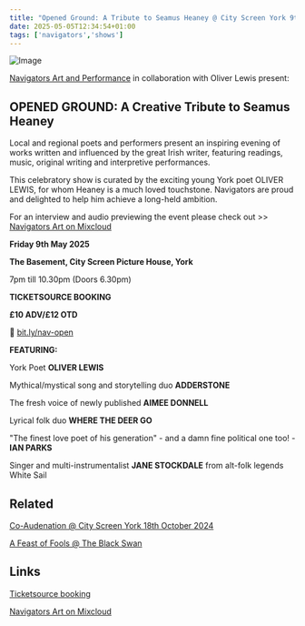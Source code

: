 ```yaml
---
title: "Opened Ground: A Tribute to Seamus Heaney @ City Screen York 9th May 2025"
date: 2025-05-05T12:34:54+01:00
tags: ['navigators','shows']
---
```


![Image](/2025-05-05-navigators-opened-ground/nav-opened-ground-promo.png)

[Navigators Art and Performance](https://www.instagram.com/navigatorsart) in collaboration with Oliver Lewis present:


## **OPENED GROUND: A Creative Tribute to Seamus Heaney**

Local and regional poets and performers present an inspiring evening of works written and influenced by the great Irish writer, featuring readings, music, original writing and interpretive performances.

This celebratory show is curated by the exciting young York poet OLIVER LEWIS, for whom Heaney is a much loved touchstone. Navigators are proud and delighted to help him achieve a long-held ambition.

For an interview and audio previewing the event please check out >> [Navigators Art on Mixcloud](https://www.mixcloud.com/NavigatorsArtandPerformance/opened-ground-promo/)

**Friday 9th May 2025**

**The Basement, City Screen Picture House, York**

7pm till 10.30pm
(Doors 6.30pm)

**TICKETSOURCE BOOKING**

**£10 ADV/£12 OTD**

🔗 [bit.ly/nav-open](https://bit.ly/nav-open)


**FEATURING:**

York Poet **OLIVER LEWIS**

Mythical/mystical song and storytelling duo **ADDERSTONE**

The fresh voice of newly published **AIMEE DONNELL**

Lyrical folk duo **WHERE THE DEER GO**

"The finest love poet of his generation" - and a damn fine political one too! - **IAN PARKS**

Singer and multi-instrumentalist **JANE STOCKDALE** from alt-folk legends White Sail


## Related

[Co-Audenation @ City Screen York 18th October 2024](/posts/2024-10-02-co-audenation-city-screen/)

[A Feast of Fools @ The Black Swan](/posts/2024-01-02-navigators-art-a-feast-of-fools-black-swan/)


## Links

[Ticketsource booking](https://bit.ly/nav-open)

[Navigators Art on Mixcloud](https://www.mixcloud.com/NavigatorsArtandPerformance)

